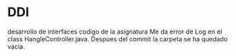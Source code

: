 # DDI
desarrollo de interfaces codigo de la asignatura
Me da error de Log en el class HangleController.java.
Despues del commit la carpeta se ha quedado vacia.  

